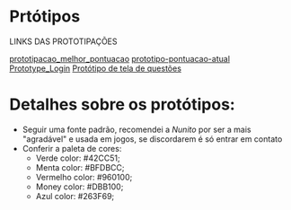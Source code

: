 # Prtótipos
LINKS DAS PROTOTIPAÇÕES 


[prototipacao_melhor_pontuacao](https://www.figma.com/file/w6KOiYakrGWWvnrAleYXTG/Untitled?node-id=0%3A1)
[prototipo-pontuacao-atual](https://www.figma.com/file/9r7P02Hdo9KekblmAMqrpD/Untitled?node-id=0%3A1)
[Prototype_Login](https://www.canva.com/design/DAFNeLr9Ze0/fu_FKSzfRvjzc3HJwd1p8w/edit#)
[Protótipo de tela de questões](https://www.figma.com/file/uQGRZP7i4vtsQocIp1onAq/Prototipo-showdoespigao?node-id=0%3A1)

# Detalhes sobre os protótipos:
  * Seguir uma fonte padrão, recomendei a *Nunito* por ser a mais "agradável" e usada em jogos, se discordarem é só entrar em contato 
  * Conferir a paleta de cores:
    * Verde color: #42CC51; 
    * Menta color: #BFDBCC; 
    * Vermelho color: #960100; 
    * Money color: #DBB100; 
    * Azul color: #263F69; 
